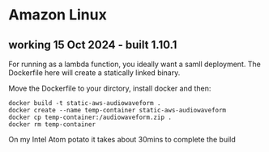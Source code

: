 # Amazon Linux
## working 15 Oct 2024 - built 1.10.1
For running as a lambda function, you ideally want a samll deployment.
The Dockerfile here will create a statically linked binary.

Move the Dockerfile to your dirctory, install docker and then:
```
docker build -t static-aws-audiowaveform .
docker create --name temp-container static-aws-audiowaveform
docker cp temp-container:/audiowaveform.zip .
docker rm temp-container
```
On my Intel Atom potato it takes about 30mins to complete the build